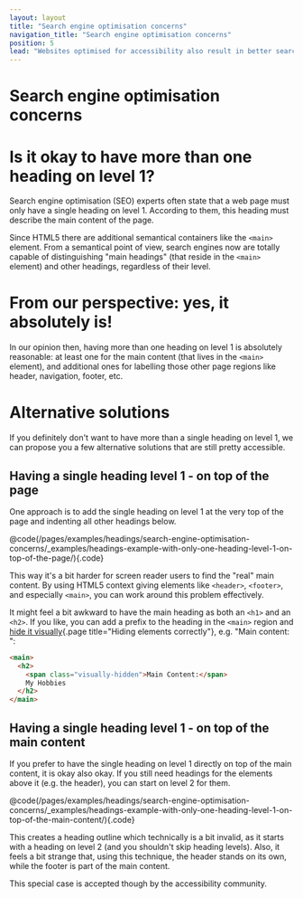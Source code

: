 ```yaml
---
layout: layout
title: "Search engine optimisation concerns"
navigation_title: "Search engine optimisation concerns"
position: 5
lead: "Websites optimised for accessibility also result in better search engine rankings. There are a few questions though that sometimes concern search engine optimisation experts."
---
```


# Search engine optimisation concerns

# Is it okay to have more than one heading on level 1?

Search engine optimisation (SEO) experts often state that a web page must only have a single heading on level 1. According to them, this heading must describe the main content of the page.

Since HTML5 there are additional semantical containers like the `<main>` element. From a semantical point of view, search engines now are totally capable of distinguishing "main headings" (that reside in the `<main>` element) and other headings, regardless of their level.

# From our perspective: yes, it absolutely is!

In our opinion then, having more than one heading on level 1 is absolutely reasonable: at least one for the main content (that lives in the `<main>` element), and additional ones for labelling those other page regions like header, navigation, footer, etc.

# Alternative solutions

If you definitely don't want to have more than a single heading on level 1, we can propose you a few alternative solutions that are still pretty accessible.

## Having a single heading level 1 - on top of the page

One approach is to add the single heading on level 1 at the very top of the page and indenting all other headings below.

@code(/pages/examples/headings/search-engine-optimisation-concerns/_examples/headings-example-with-only-one-heading-level-1-on-top-of-the-page/){.code}

This way it's a bit harder for screen reader users to find the "real" main content. By using HTML5 context giving elements like `<header>`, `<footer>`, and especially `<main>`, you can work around this problem effectively.

It might feel a bit awkward to have the main heading as both an `<h1>` and an `<h2>`. If you like, you can add a prefix to the heading in the `<main>` region and [hide it visually](/examples/hiding-elements){.page title="Hiding elements correctly"}, e.g. "Main content: ":

```html
<main>
  <h2>
    <span class="visually-hidden">Main Content:</span>
    My Hobbies
  </h2>
</main>
```

## Having a single heading level 1 - on top of the main content

If you prefer to have the single heading on level 1 directly on top of the main content, it is okay also okay. If you still need headings for the elements above it (e.g. the header), you can start on level 2 for them.

@code(/pages/examples/headings/search-engine-optimisation-concerns/_examples/headings-example-with-only-one-heading-level-1-on-top-of-the-main-content/){.code}

This creates a heading outline which technically is a bit invalid, as it starts with a heading on level 2 (and you shouldn't skip heading levels). Also, it feels a bit strange that, using this technique, the header stands on its own, while the footer is part of the main content.

This special case is accepted though by the accessibility community.